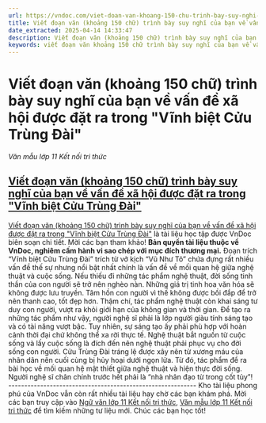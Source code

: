 ```yaml
---
url: https://vndoc.com/viet-doan-van-khoang-150-chu-trinh-bay-suy-nghi-cua-ban-ve-van-de-xa-hoi-duoc-dat-ra-trong-vinh-biet-cuu-trung-dai-300343
title: Viết đoạn văn (khoảng 150 chữ) trình bày suy nghĩ của bạn về vấn đề xã hội được đặt ra trong "Vĩnh biệt Cửu Trùng Đài" - Văn mẫu lớp 11 Kết nối tri thức - VnDoc.com
date_extracted: 2025-04-14 14:33:47
description: Viết đoạn văn (khoảng 150 chữ) trình bày suy nghĩ của bạn về vấn đề xã hội được đặt ra trong "Vĩnh biệt Cửu Trùng Đài" là tài liệu học tập được VnDoc biên soạn chi tiết.
keywords: viết đoạn văn khoảng 150 chữ trình bày suy nghĩ của bạn về vấn đề xã hội được đặt ra trong vĩnh biệt cửu trùng đài,viết đoạn văn trình bày suy nghĩ của bạn về vấn đề xã hội được đặt ra trong vĩnh biệt cửu trùng đài,trình bày suy nghĩ của bạn về vấn đề xã hội được đặt ra trong vĩnh biệt cửu trùng đài,nghị luận về vấn đề xã hội được đặt ra trong vĩnh biệt cửu trùng đài,vĩnh biệt cửu trùng đài kết nối tri thức
---
```


# Viết đoạn văn \(khoảng 150 chữ\) trình bày suy nghĩ của bạn về vấn đề xã hội được đặt ra trong "Vĩnh biệt Cửu Trùng Đài"
_Văn mẫu lớp 11 Kết nối tri thức_
## [Viết đoạn văn \(khoảng 150 chữ\) trình bày suy nghĩ của bạn về vấn đề xã hội được đặt ra trong "Vĩnh biệt Cửu Trùng Đài"](<https://vndoc.com/viet-doan-van-khoang-150-chu-trinh-bay-suy-nghi-cua-ban-ve-van-de-xa-hoi-duoc-dat-ra-trong-vinh-biet-cuu-trung-dai-300343>)
[Viết đoạn văn \(khoảng 150 chữ\) trình bày suy nghĩ của bạn về vấn đề xã hội được đặt ra trong "Vĩnh biệt Cửu Trùng Đài"](<https://vndoc.com/viet-doan-van-khoang-150-chu-trinh-bay-suy-nghi-cua-ban-ve-van-de-xa-hoi-duoc-dat-ra-trong-vinh-biet-cuu-trung-dai-300343>) là tài liệu học tập được VnDoc biên soạn chi tiết. Mời các bạn tham khảo\!
**Bản quyền tài liệu thuộc về VnDoc, nghiêm cấm hành vi sao chép với mục đích thương mại.**
Đoạn trích “Vĩnh biệt Cửu Trùng Đài” trích từ vở kịch “Vũ Như Tô” chứa đựng rất nhiều vấn đề thế sự nhưng nổi bật nhất chính là vấn đề về mối quan hệ giữa nghệ thuật và cuộc sống. Nếu thiếu đi những tác phẩm nghệ thuật, đời sống tinh thần của con người sẽ trở nên nghèo nàn. Những giá trị tinh hoa văn hóa sẽ không được lưu truyền. Tâm hồn con người vì thế không được bồi đắp để trở nên thanh cao, tốt đẹp hơn. Thậm chí, tác phẩm nghệ thuật còn khai sáng tư duy con người, vượt ra khỏi giới hạn của không gian và thời gian. Để tạo ra những tác phẩm như vậy, người nghệ sĩ phải là lớp người giàu tính sáng tạo và có tài năng vượt bậc. Tuy nhiên, sự sáng tạo ấy phải phù hợp với hoàn cảnh thời đại chứ không thể xa rời thực tế. Nghệ thuật bắt nguồn từ cuộc sống và lấy cuộc sống là đích đến nên nghệ thuật phải phục vụ cho đời sống con người. Cửu Trùng Đài tráng lệ được xây nên từ xương máu của nhân dân nên cuối cùng bị hủy hoại dưới ngọn lửa. Từ đó, tác phẩm đề ra bài học về mối quan hệ mật thiết giữa nghệ thuật và hiện thực đời sống. Người nghệ sĩ chân chính trước hết phải là “nhà nhân đạo từ trong cốt tủy”\!
\-----------------------------------------------------------
Kho tài liệu phong phú của VnDoc vẫn còn rất nhiều tài liệu hay chờ các bạn khám phá. Mời các bạn truy cập vào [Ngữ văn lớp 11 Kết nối tri thức](<https://vndoc.com/ngu-van-11-ket-noi-tri-thuc>), [Văn mẫu lớp 11 Kết nối tri thức](<https://vndoc.com/van-mau-lop11>) để tìm kiếm những tư liệu mới. Chúc các bạn học tốt\!

